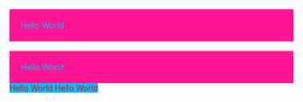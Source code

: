 <!DOCTYPE html>
<html>
    <head>
        <body>
            <div style="background-color: deeppink;color:deepskyblue;padding: 20px;">Hello World</div>
        </br>
            <div style="background-color: deeppink;color:deepskyblue;padding: 20px;">Hello World</div>
            <span style="background-color:deepskyblue;color:red">Hello World </span>
            <span style="background-color:deepskyblue;color:red">Hello World </span>
        </body>
    </head>
</html>
